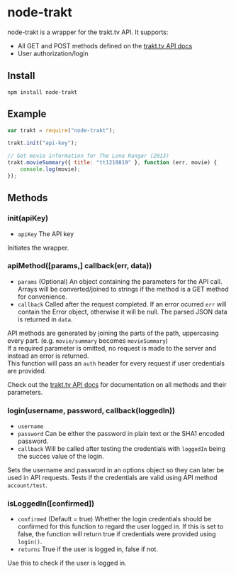 # node-trakt
node-trakt is a wrapper for the trakt.tv API. It supports:

- All GET and POST methods defined on the [trakt.tv API docs](http://trakt.tv/api-docs)
- User authorization/login


## Install
```text
npm install node-trakt
```


## Example
```javascript
var trakt = require("node-trakt");

trakt.init("api-key");

// Get movie information for The Lone Ranger (2013)
trakt.movieSummary({ title: "tt1210819" }, function (err, movie) {
    console.log(movie);
});
```


## Methods

### init(apiKey)
* `apiKey` The API key

Initiates the wrapper.


### apiMethod([params,] callback(err, data))
* `params` (Optional) An object containing the parameters for the API call. Arrays will be converted/joined to strings if the method is a GET method for convenience.
* `callback` Called after the request completed. If an error ocurred `err` will contain the Error object, otherwise it will be null. The parsed JSON data is returned in `data`.

API methods are generated by joining the parts of the path, uppercasing every part. (e.g. `movie/summary` becomes `movieSummary`)<br>
If a required parameter is omitted, no request is made to the server and instead an error is returned.<br>
This function will pass an `auth` header for every request if user credentials are provided.

Check out the [trakt.tv API docs](http://trakt.tv/api-docs) for documentation on all methods and their parameters.


### login(username, password, callback(loggedIn))
* `username`
* `password` Can be either the password in plain text or the SHA1 encoded password.
* `callback` Will be called after testing the credentials with `loggedIn` being the succes value of the login.

Sets the username and password in an options object so they can later be used in API requests. Tests if the credentials are valid using API method `account/test`.


### isLoggedIn([confirmed])
* `confirmed` (Default = true) Whether the login credentials should be confirmed for this function to regard the user logged in. If this is set to false, the function will return true if credentials were provided using `login()`.
* `returns` True if the user is logged in, false if not.

Use this to check if the user is logged in.